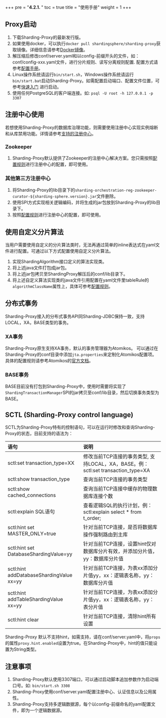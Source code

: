 +++
pre = "<b>4.2.1. </b>"
toc = true
title = "使用手册"
weight = 1
+++

## Proxy启动

1. 下载Sharding-Proxy的最新发行版。
1. 如果使用docker，可以执行`docker pull shardingsphere/sharding-proxy`获取镜像。详细信息请参考[Docker镜像](/cn/manual/sharding-proxy/docker/)。
1. 解压缩后修改conf/server.yaml和以config-前缀开头的文件，如：conf/config-xxx.yaml文件，进行分片规则、读写分离规则配置. 配置方式请参考[配置手册](/cn/manual/sharding-proxy/configuration/)。
1. Linux操作系统请运行`bin/start.sh`，Windows操作系统请运行`bin/start.bat`启动Sharding-Proxy。如需配置启动端口、配置文件位置，可参考[快速入门](/cn/quick-start/sharding-proxy-quick-start/)
进行启动。
1. 使用任何PostgreSQL的客户端连接。如: `psql -U root -h 127.0.0.1 -p 3307`

## 注册中心使用

若想使用Sharding-Proxy的数据库治理功能，则需要使用注册中心实现实例熔断和从库禁用功能。详情请参考[支持的注册中心](/cn/features/orchestration/supported-registry-repo/)。

### Zookeeper

1. Sharding-Proxy默认提供了Zookeeper的注册中心解决方案。您只需按照[配置规则](/cn/manual/sharding-proxy/configuration/)进行注册中心的配置，即可使用。

### 其他第三方注册中心

1. 将Sharding-Proxy的lib目录下的`sharding-orchestration-reg-zookeeper-curator-${sharding-sphere.version}.jar`文件删除。
1. 使用SPI方式实现相关逻辑编码，并将生成的jar包放到Sharding-Proxy的lib目录下。
1. 按照[配置规则](/cn/manual/sharding-proxy/configuration/)进行注册中心的配置，即可使用。

## 使用自定义分片算法

当用户需要使用自定义的分片算法类时，无法再通过简单的inline表达式在yaml文件进行配置。可通过以下方式配置使用自定义分片算法。

1. 实现ShardingAlgorithm接口定义的算法实现类。
1. 将上述java文件打包成jar包。
1. 将上述jar包拷贝至ShardingProxy解压后的conf/lib目录下。
1. 将上述自定义算法实现类的java文件引用配置在yaml文件里tableRule的`algorithmClassName`属性上，具体可参考[配置规则](/cn/manual/sharding-proxy/configuration/)。

## 分布式事务

Sharding-Proxy接入的分布式事务API同Sharding-JDBC保持一致，支持LOCAL，XA，BASE类型的事务。

### XA事务

Sharding-Proxy原生支持XA事务，默认的事务管理器为Atomikos。
可以通过在Sharding-Proxy的conf目录中添加`jta.properties`来定制化Atomikos配置项。
具体的配置规则请参考Atomikos的[官方文档](https://www.atomikos.com/Documentation/JtaProperties)。

### BASE事务

BASE目前没有打包到Sharding-Proxy中，使用时需要将实现了`ShardingTransactionManager`SPI的jar拷贝至conf/lib目录，然后切换事务类型为BASE。

## SCTL (Sharding-Proxy control language)

SCTL为Sharding-Proxy特有的控制语句，可以在运行时修改和查询Sharding-Proxy的状态，目前支持的语法为：

| 语句                                     | 说明                                                                       |
|:----------------------------------------|:---------------------------------------------------------------------------|
|sctl:set transaction_type=XX             | 修改当前TCP连接的事务类型, 支持LOCAL，XA，BASE。例：sctl:set transaction_type=XA  |
|sctl:show transaction_type               | 查询当前TCP连接的事务类型                                                      |
|sctl:show cached_connections             | 查询当前TCP连接中缓存的物理数据库连接个数                                         |
|sctl:explain SQL语句                      | 查看逻辑SQL的执行计划，例：sctl:explain select * from t_order;                 |
|sctl:hint set MASTER_ONLY=true           | 针对当前TCP连接，是否将数据库操作强制路由到主库                                    |
|sctl:hint set DatabaseShardingValue=yy   | 针对当前TCP连接，设置hint仅对数据库分片有效，并添加分片值，yy：数据库分片值            |
|sctl:hint addDatabaseShardingValue xx=yy | 针对当前TCP连接，为表xx添加分片值yy，xx：逻辑表名称，yy：数据库分片值                 |
|sctl:hint addTableShardingValue xx=yy    | 针对当前TCP连接，为表xx添加分片值yy，xx：逻辑表名称，yy：表分片值                    |
|sctl:hint clear                          | 针对当前TCP连接，清除hint所有设置                                               |

Sharding-Proxy 默认不支持hint，如需支持，请在conf/server.yaml中，将`props`的属性`proxy.hint.enabled`设置为true。在Sharding-Proxy中，hint的值只能设置为String类型。



## 注意事项

1. Sharding-Proxy默认使用3307端口，可以通过启动脚本追加参数作为启动端口号。如: `bin/start.sh 3308`
1. Sharding-Proxy使用conf/server.yaml配置注册中心、认证信息以及公用属性。
1. Sharding-Proxy支持多逻辑数据源，每个以config-前缀命名的yaml配置文件，即为一个逻辑数据源。
